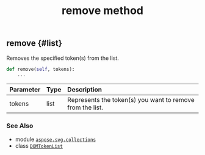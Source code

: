 ﻿---
title: remove method
second_title: Aspose.SVG for Python via .NET API References
description: 
type: docs
weight: 50
url: /python-net/aspose.svg.collections/domtokenlist/remove/
is_root: false
---

## remove {#list}

Removes the specified token(s) from the list.



```python
def remove(self, tokens):
    ...
```


| Parameter | Type | Description |
| :- | :- | :- |
| tokens | list | Represents the token(s) you want to remove from the list. |



### See Also
* module [`aspose.svg.collections`](../../)
* class [`DOMTokenList`](/svg/python-net/aspose.svg.collections/domtokenlist)
